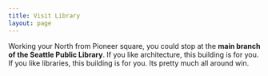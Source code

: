 ```yaml
---
title: Visit Library
layout: page
---
```

Working your North from Pioneer square, you could stop at the **main branch of the Seattle Public Library**. If you like architecture, this building is for you. If you like libraries, this building is for you. Its pretty much all around win.